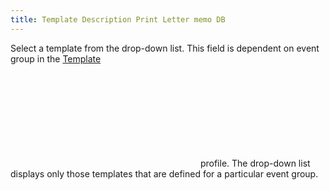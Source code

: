 ```yaml
---
title: Template Description Print Letter memo DB
---
```



Select a template from the drop-down list. This field is dependent on  event group in the [Template](JavaScript:RelatedTopics1.Click())<!--Metadata type="DesignerControl" startspan
<object CLASSID="clsid:ADB880A6-D8FF-11CF-9377-00AA003B7A11"
	ID=RelatedTopics1
	TYPE="application/x-oleobject">
</object>-->

<object classid="clsid:ADB880A6-D8FF-11CF-9377-00AA003B7A11" id="RelatedTopics1" type="application/x-oleobject"> 
 <param name="Command" value="Related Topics">
<param name="Window" value="second">
<param name="Item1" value="Template;{{site.crm_chm}}/standard-crm/bam/templates/the_templates_profile.html">
</object><!--Metadata type="DesignerControl" endspan--> profile. The drop-down list displays only those templates that are defined  for a particular event group.
